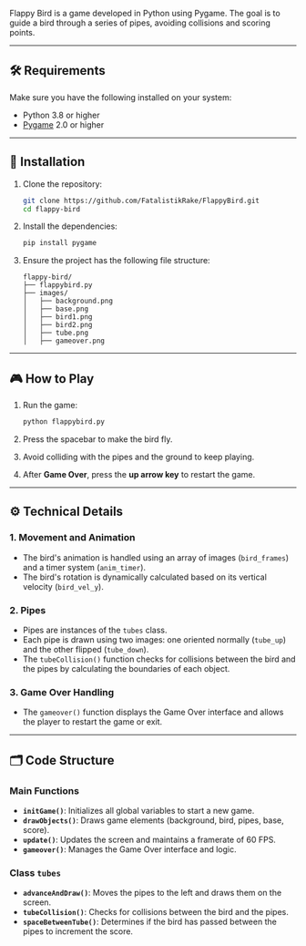 
Flappy Bird is a game developed in Python using Pygame. The goal is to guide a bird through a series of pipes, avoiding collisions and scoring points.

---

## 🛠️ Requirements

Make sure you have the following installed on your system:

- Python 3.8 or higher
- [Pygame](https://www.pygame.org/) 2.0 or higher

---

## 💾 Installation

1. Clone the repository:
   ```bash
   git clone https://github.com/FatalistikRake/FlappyBird.git
   cd flappy-bird
   ```

2. Install the dependencies:
   ```bash
   pip install pygame
   ```

3. Ensure the project has the following file structure:
   ```
   flappy-bird/
   ├── flappybird.py
   ├── images/
   │   ├── background.png
   │   ├── base.png
   │   ├── bird1.png
   │   ├── bird2.png
   │   ├── tube.png
   │   ├── gameover.png
   ```

---

## 🎮 How to Play

1. Run the game:
   ```bash
   python flappybird.py
   ```

2. Press the spacebar to make the bird fly.
3. Avoid colliding with the pipes and the ground to keep playing.
4. After **Game Over**, press the **up arrow key** to restart the game.

---

## ⚙️ Technical Details

### 1. **Movement and Animation**
- The bird's animation is handled using an array of images (`bird_frames`) and a timer system (`anim_timer`).
- The bird's rotation is dynamically calculated based on its vertical velocity (`bird_vel_y`).

### 2. **Pipes**
- Pipes are instances of the `tubes` class. 
- Each pipe is drawn using two images: one oriented normally (`tube_up`) and the other flipped (`tube_down`).
- The `tubeCollision()` function checks for collisions between the bird and the pipes by calculating the boundaries of each object.

### 3. **Game Over Handling**
- The `gameover()` function displays the Game Over interface and allows the player to restart the game or exit.

---

## 🗂️ Code Structure

### Main Functions

- **`initGame()`**: Initializes all global variables to start a new game.
- **`drawObjects()`**: Draws game elements (background, bird, pipes, base, score).
- **`update()`**: Updates the screen and maintains a framerate of 60 FPS.
- **`gameover()`**: Manages the Game Over interface and logic.

### Class `tubes`
- **`advanceAndDraw()`**: Moves the pipes to the left and draws them on the screen.
- **`tubeCollision()`**: Checks for collisions between the bird and the pipes.
- **`spaceBetweenTube()`**: Determines if the bird has passed between the pipes to increment the score.
